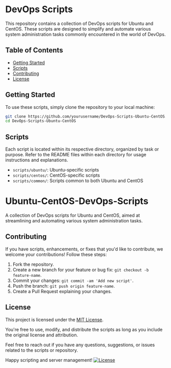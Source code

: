 # DevOps Scripts

This repository contains a collection of DevOps scripts for Ubuntu and CentOS. These scripts are designed to simplify and automate various system administration tasks commonly encountered in the world of DevOps.

## Table of Contents

- [Getting Started](#getting-started)
- [Scripts](#scripts)
- [Contributing](#contributing)
- [License](#license)

## Getting Started

To use these scripts, simply clone the repository to your local machine:

```bash
git clone https://github.com/yourusername/DevOps-Scripts-Ubuntu-CentOS.git
cd DevOps-Scripts-Ubuntu-CentOS

```

## Scripts
Each script is located within its respective directory, organized by task or purpose. Refer to the README files within each directory for usage instructions and explanations.

- `scripts/ubuntu/`: Ubuntu-specific scripts
- `scripts/centos/`: CentOS-specific scripts
- `scripts/common/`: Scripts common to both Ubuntu and CentOS
# Ubuntu-CentOS-DevOps-Scripts
A collection of DevOps scripts for Ubuntu and CentOS, aimed at streamlining and automating various system administration tasks.

## Contributing
If you have scripts, enhancements, or fixes that you'd like to contribute, we welcome your contributions! Follow these steps:

1. Fork the repository.
2. Create a new branch for your feature or bug fix: `git checkout -b feature-name`.
3. Commit your changes: `git commit -am 'Add new script'`.
4. Push the branch: `git push origin feature-name`.
5. Create a Pull Request explaining your changes.
## License

This project is licensed under the [MIT License](LICENSE).

You're free to use, modify, and distribute the scripts as long as you include the original license and attribution.

Feel free to reach out if you have any questions, suggestions, or issues related to the scripts or repository.

Happy scripting and server management!
[![License](https://img.shields.io/badge/License-MIT-blue.svg)](LICENSE)
